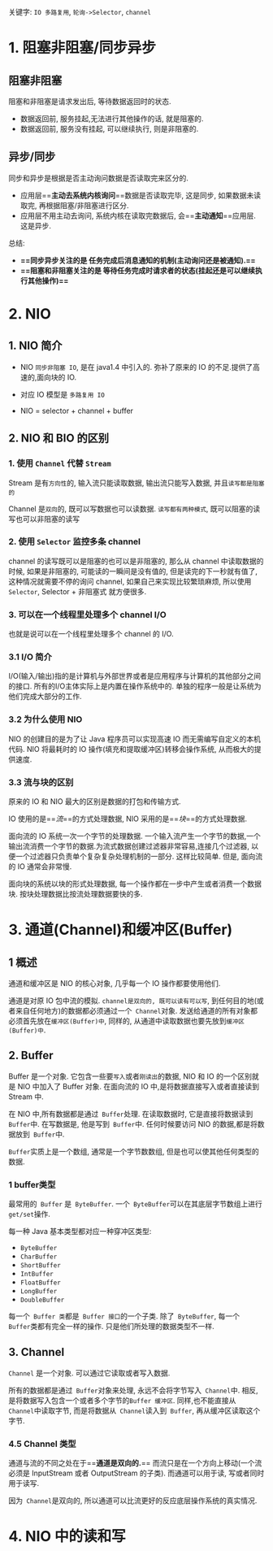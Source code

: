 关键字: `IO 多路复用`, `轮询->Selector`, `channel`

# 1. 阻塞非阻塞/同步异步

## 阻塞非阻塞

阻塞和非阻塞是请求发出后, 等待数据返回时的状态.

- 数据返回前, 服务挂起,无法进行其他操作的话, 就是阻塞的.
- 数据返回前, 服务没有挂起, 可以继续执行, 则是非阻塞的.



## 异步/同步

同步和异步是根据是否主动询问数据是否读取完来区分的.

- 应用层==**主动去系统内核询问**==数据是否读取完毕, 这是同步, 如果数据未读取完, 再根据阻塞/非阻塞进行区分.
- 应用层不用主动去询问, 系统内核在读取完数据后, 会==**主动通知**==应用层. 这是异步.



总结:

- **==同步异步关注的是 任务完成后消息通知的机制(主动询问还是被通知).==**
- **==阻塞和非阻塞关注的是 等待任务完成时请求者的状态(挂起还是可以继续执行其他操作)==**





# 2. NIO

## 1. NIO 简介

- NIO `同步非阻塞 IO`, 是在 java1.4 中引入的. 弥补了原来的 IO 的不足.提供了高速的,面向块的 IO.

- 对应 IO 模型是 `多路复用 IO`
- NIO = selector + channel + buffer



## 2. NIO 和 BIO 的区别

### 1. 使用 `Channel` 代替 `Stream`

Stream 是有`方向性`的, 输入流只能读取数据, 输出流只能写入数据, 并且`读写都是阻塞的`

Channel 是`双向`的, 既可以写数据也可以读数据. `读写都有两种模式`, 既可以阻塞的读写也可以非阻塞的读写



### 2. 使用 `Selector` 监控多条 channel

channel 的读写既可以是阻塞的也可以是非阻塞的, 那么从 channel 中读取数据的时候, 如果是非阻塞的, 可能读的一瞬间是没有值的, 但是读完的下一秒就有值了, 这种情况就需要不停的询问 channel, 如果自己来实现比较繁琐麻烦, 所以使用 `Selector`, Selector + 非阻塞式 就方便很多.



### 3. 可以在一个线程里处理多个 channel I/O

也就是说可以在一个线程里处理多个 channel 的 I/O.







### 3.1 I/O 简介

I/O(输入/输出)指的是计算机与外部世界或者是应用程序与计算机的其他部分之间的接口. 所有的I/O主体实际上是内置在操作系统中的. 单独的程序一般是让系统为他们完成大部分的工作.



### 3.2 为什么使用 NIO
NIO 的创建目的是为了让 Java 程序员可以实现高速 IO 而无需编写自定义的本机代码. NIO 将最耗时的 IO 操作(填充和提取缓冲区)转移会操作系统, 从而极大的提供速度.

### 3.3 流与块的区别

原来的 IO 和 NIO 最大的区别是数据的打包和传输方式.

IO 使用的是==*流*==的方式处理数据, NIO 采用的是==*块*==的方式处理数据.

面向流的 IO 系统一次一个字节的处理数据. 一个输入流产生一个字节的数据,一个输出流消费一个字节的数据.为流式数据创建过滤器非常容易,连接几个过滤器, 以便一个过滤器只负责单个复杂复杂处理机制的一部分. 这样比较简单. 但是, 面向流的 IO 通常会非常慢.

面向块的系统以块的形式处理数据, 每一个操作都在一步中产生或者消费一个数据块. 按块处理数据比按流处理数据要快的多.

# 3. 通道(Channel)和缓冲区(Buffer)

## 1 概述

通道和缓冲区是 NIO 的核心对象, 几乎每一个 IO 操作都要使用他们.

通道是对原 IO 包中流的模拟. `channel是双向的, 既可以读有可以写`, 到任何目的地(或者来自任何地方)的数据都必须通过一个` Channel`对象. 发送给通道的所有对象都必须首先放在`缓冲区(Buffer)中`, 同样的, 从通道中读取数据也要先放到`缓冲区(Buffer)中`.

## 2. Buffer

Buffer 是一个对象. 它包含一些要`写入`或者`刚读出`的数据, NIO 和 IO 的一个区别就是 NIO 中加入了 Buffer 对象. 在面向流的 IO 中,是将数据直接写入或者直接读到 Stream 中.

在 NIO 中,所有数据都是通过` Buffer`处理. 在读取数据时, 它是直接将数据读到` Buffer`中. 在写数据是, 他是写到` Buffer`中. 任何时候要访问 NIO 的数据,都是将数据放到` Buffer`中.

`Buffer`实质上是一个数组, 通常是一个字节数数组, 但是也可以使其他任何类型的数据.

### 1 buffer类型

最常用的` Buffer` 是` ByteBuffer`. 一个` ByteBuffer`可以在其底层字节数组上进行` get/set`操作.

每一种 Java 基本类型都对应一种穿冲区类型:
- `ByteBuffer`
- `CharBuffer`
- `ShortBuffer`
- `IntBuffer`
- `FloatBuffer`
- `LongBuffer`
- `DoubleBuffer`

每一个` Buffer 类`都是` Buffer 接口`的一个子类. 除了` ByteBuffer`, 每一个` Buffer`类都有完全一样的操作. 只是他们所处理的数据类型不一样.

## 3. Channel

`Channel` 是一个对象. 可以通过它读取或者写入数据.

所有的数据都是通过` Buffer`对象来处理, 永远不会将字节写入` Channel`中. 相反, 是将数据写入包含一个或者多个字节的`Buffer 缓冲区`. 同样,也不能直接从` Channel`中读取字节, 而是将数据从` Channel`读入到` Buffer`, 再从缓冲区读取这个字节.

### 4.5 Channel 类型
通道与流的不同之处在于==**通道是双向的.**== 而流只是在一个方向上移动(一个流必须是 InputStream 或者 OutputStream 的子类). 而通道可以用于读, 写或者同时用于读写.

因为` Channel`是双向的, 所以通道可以比流更好的反应底层操作系统的真实情况.



# 4. NIO 中的读和写
